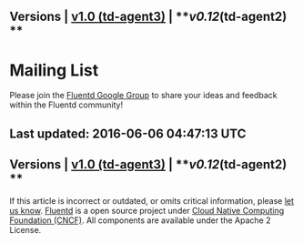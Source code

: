 
Versions \| [v1.0 (td-agent3)](/v1.0/articles/mailing-list) \|
***v0.12*(td-agent2) **
------------------------------------------------------------------------

Mailing List
============

Please join the [Fluentd Google
Group](https://groups.google.com/forum/?fromgroups#!forum/fluentd) to
share your ideas and feedback within the Fluentd community!


Last updated: 2016-06-06 04:47:13 UTC
------------------------------------------------------------------------
Versions \| [v1.0 (td-agent3)](/v1.0/articles/mailing-list) \|
***v0.12*(td-agent2) **
------------------------------------------------------------------------

If this article is incorrect or outdated, or omits critical information,
please [let us
know](https://github.com/fluent/fluentd-docs/issues?state=open).
[Fluentd](http://www.fluentd.org/) is a open source project under [Cloud
Native Computing Foundation (CNCF)](https://cncf.io/). All components
are available under the Apache 2 License.
